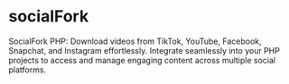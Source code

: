 # socialFork
SocialFork PHP: Download videos from TikTok, YouTube, Facebook, Snapchat, and Instagram effortlessly. Integrate seamlessly into your PHP projects to access and manage engaging content across multiple social platforms.
